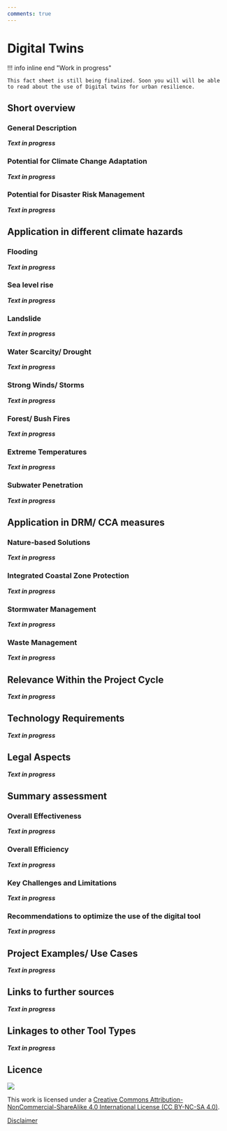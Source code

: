 ```yaml
---
comments: true
---
```


# Digital Twins

!!! info inline end "Work in progress"

    This fact sheet is still being finalized. Soon you will will be able to read about the use of Digital twins for urban resilience. 

## Short overview

### General Description

***Text in progress***

### Potential for Climate Change Adaptation

***Text in progress***

### Potential for Disaster Risk Management

***Text in progress***

## Application in different climate hazards

### Flooding

***Text in progress***

### Sea level rise

***Text in progress***

### Landslide

***Text in progress***

### Water Scarcity/ Drought

***Text in progress***

### Strong Winds/ Storms

***Text in progress***

### Forest/ Bush Fires

***Text in progress***

### Extreme Temperatures

***Text in progress***

### Subwater Penetration

***Text in progress***

## Application in DRM/ CCA measures

### Nature-based Solutions 

***Text in progress***

### Integrated Coastal Zone Protection

***Text in progress***

### Stormwater Management

***Text in progress***

### Waste Management

***Text in progress***

## Relevance Within the Project Cycle

***Text in progress***

## Technology Requirements

***Text in progress***

## Legal Aspects

***Text in progress***

## Summary assessment

### Overall Effectiveness

***Text in progress***

### Overall Efficiency

***Text in progress***

### Key Challenges and Limitations

***Text in progress***

### Recommendations to optimize the use of the digital tool

***Text in progress***

## Project Examples/ Use Cases

***Text in progress***

## Links to further sources

***Text in progress***

## Linkages to other Tool Types

***Text in progress***

## Licence
![](https://i.creativecommons.org/l/by-nc-sa/4.0/88x31.png)

This work is licensed under a [Creative Commons Attribution-NonCommercial-ShareAlike 4.0 International License (CC BY-NC-SA 4.0)](https://creativecommons.org/licenses/by-nc-sa/4.0/).

[Disclaimer](../../disclaimer.md)
